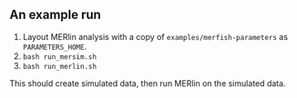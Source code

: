 ## An example run

1. Layout MERlin analysis with a copy of `examples/merfish-parameters` as `PARAMETERS_HOME`.
2. `bash run_mersim.sh`
3. `bash run_merlin.sh`

This should create simulated data, then run MERlin on the simulated data.
